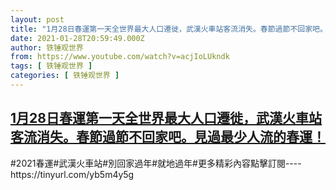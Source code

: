 ```yaml
---
layout: post
title: "1月28日春運第一天全世界最大人口遷徙，武漢火車站客流消失。春節過節不回家吧。見過最少人流的春運！"
date: 2021-01-28T20:59:49.000Z
author: 铁锤观世界
from: https://www.youtube.com/watch?v=acjIoLUkndk
tags: [ 铁锤观世界 ]
categories: [ 铁锤观世界 ]
---
```

<!--1611867589000-->
[1月28日春運第一天全世界最大人口遷徙，武漢火車站客流消失。春節過節不回家吧。見過最少人流的春運！](https://www.youtube.com/watch?v=acjIoLUkndk)
------

<div>
#2021春運#武漢火車站#別回家過年#就地過年#更多精彩內容點擊訂閱----https://tinyurl.com/yb5m4y5g
</div>
